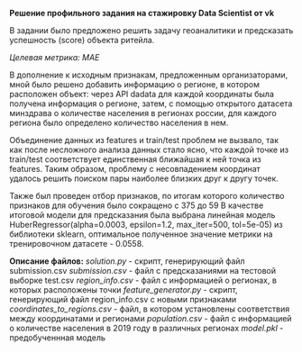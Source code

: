 **Решение профильного задания на стажировку Data Scientist от vk**

В задании было предложено решить задачу геоаналитики и предсказать успешность (score) объекта ритейла. 

*Целевая метрика: MAE*

В дополнение к исходным признакам, предложенным организаторами, мной было решено добавить информацию о регионе, в котором расположен объект: через API dadata для каждой координаты была получена информация о регионе, затем, с помощью открытого датасета минздрава о количестве населения в регионах россии, для каждого региона было определено количество населения в нем. 

Объединение данных из features и train/test проблем не вызвало, так как после несложного анализа данных стало ясно, что каждой точке из train/test соответствует единственная ближайшая к ней точка из features. Таким образом, проблему с несовпадением координат удалось решить поиском пары наиболее близких друг к другу точек.

Также был проведен отбор признаков, по итогам которого количество признаков для обучения было сокращено с 375 до 59
В качестве итоговой модели для предсказания была выбрана линейная модель HuberRegressor(alpha=0.0003, epsilon=1.2, max_iter=500, tol=5e-05) из библиотеки sklearn, оптимальное полученное значение метрики на тренировочном датасете - 0.0558.

**Описание файлов:**
*solution.py* - скрипт, генерирующий файл submission.csv
*submission.csv* - файл с предсказаниями на тестовой выборке test.csv
*region_info.csv* - файл с информацией о регионах, в которых расположены точки
*feature_generator.py* - скрипт, генерирующий файл region_info.csv с новыми признаками
*coordinates_to_regions.csv* - файл, в котором установлены соответствия между координатами и регионами
*population.csv* - файл с информацией о количестве населения в 2019 году в различных регионах
*model.pkl* - предобученнная модель
